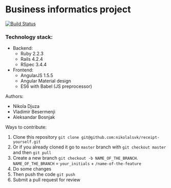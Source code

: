 # Business informatics project

[![Build Status](https://semaphoreci.com/api/v1/nikolalsvk/receipt-yourself/branches/master/badge.svg)](https://semaphoreci.com/nikolalsvk/receipt-yourself)

### Technology stack:

 - Backend:
   - Ruby 2.2.3
   - Rails 4.2.4
   - RSpec 3.4.4
 - Frontend:
   - AngularJS 1.5.5
   - Angular Material design
   - ES6 with Babel (JS preprocessor)

Authors:

 - Nikola Djuza
 - Vladimir Besermenji
 - Aleksandar Bosnjak

Ways to contribute:

1. Clone this repository `git clone git@github.com:nikolalsvk/receipt-yourself.git`
2. Or if you already cloned it go to `master` branch with `git checkout master` and then `git pull`
3. Create a new branch `git checkout -b NAME_OF_THE_BRANCH`.
   `NAME_OF_THE_BRANCH` = `your_initials` + `/name-of-the-feature`
4. Do some changes
5. Then push the code `git push`
6. Submit a pull request for review
